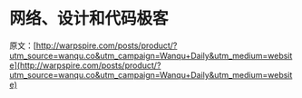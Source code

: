 # 网络、设计和代码极客

原文：[http://warpspire.com/posts/product/?utm_source=wanqu.co&utm_campaign=Wanqu+Daily&utm_medium=website](http://warpspire.com/posts/product/?utm_source=wanqu.co&utm_campaign=Wanqu+Daily&utm_medium=website)